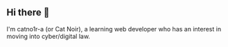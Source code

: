 ## Hi there 👋

I'm catno1r-a (or Cat Noir), a learning web developer who has an interest in moving into cyber/digital law.
